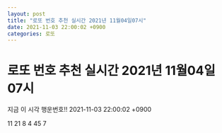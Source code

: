 ```yaml
---
layout: post
title: "로또 번호 추천 실시간 2021년 11월04일07시"
date: 2021-11-03 22:00:02 +0900
categories: 로또
---
```


# 로또 번호 추천 실시간 2021년 11월04일07시

지금 이 시각 행운번호!! 2021-11-03 22:00:02 +0900

 11  21  8  4  45  7 

